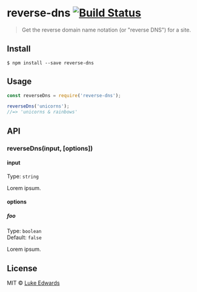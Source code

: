 # reverse-dns [![Build Status](https://travis-ci.org/lukeed/reverse-dns.svg?branch=master)](https://travis-ci.org/lukeed/reverse-dns)

> Get the reverse domain name notation (or &#34;reverse DNS&#34;) for a site.


## Install

```
$ npm install --save reverse-dns
```


## Usage

```js
const reverseDns = require('reverse-dns');

reverseDns('unicorns');
//=> 'unicorns & rainbows'
```


## API

### reverseDns(input, [options])

#### input

Type: `string`

Lorem ipsum.

#### options

##### foo

Type: `boolean`<br>
Default: `false`

Lorem ipsum.


## License

MIT © [Luke Edwards](https://lukeed.com)
